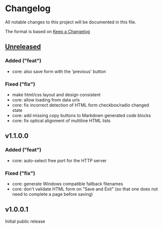 # Changelog

All notable changes to this project will be documented in this file.

The format is based on [Keep a Changelog](https://keepachangelog.com/en/1.1.0/)


[Unreleased]: https://github.com/Linuxfabrik/checklistfabrik/compare/v1.1.0.0...HEAD


## [Unreleased]

### Added ("feat")

- core: also save form with the 'previous' button


### Fixed ("fix")

- make html/css layout and design consistent
- core: allow loading from data urls
- core: fix incorrect detection of HTML form checkbox/radio changed state
- core: add missing copy buttons to Markdown generated code blocks
- core: fix optical alignment of multiline HTML lists


## v1.1.0.0

### Added ("feat")

- core: auto-select free port for the HTTP server


### Fixed ("fix")

- core: generate Windows compatible fallback filenames
- core: don't validate HTML form on "Save and Exit" (so that one does not need to complete a page before saving)


## v1.0.0.1

Initial public release
